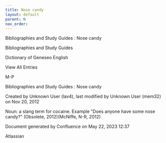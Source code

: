 ```yaml
---
title: Nose candy
layout: default
parent: N
nav_order:
---
```


Bibliographies and Study Guides : Nose candy

Bibliographies and Study Guides

Dictionary of Geneseo English

View All Entries

M-P

Bibliographies and Study Guides : Nose candy

Created by  Unknown User (lav4), last modified by  Unknown User (mem32) on Nov 20, 2012

Noun: a slang term for cocaine. Example &quot;Does anyone have some nose candy?&quot; (Obsolete, 2012)(McNiffe, N-R, 2012)

Document generated by Confluence on May 22, 2023 12:37

Atlassian
